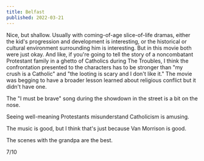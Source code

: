 ```yaml
---
title: Belfast
published: 2022-03-21
---
```


Nice, but shallow. Usually with coming-of-age slice-of-life dramas, either the kid's progression and development is interesting, or the historical or cultural environment surrounding him is interesting. But in this movie both were just okay. And like, if you're going to tell the story of a noncombatant Protestant family in a ghetto of Catholics during The Troubles, I think the confrontation presented to the characters has to be stronger than "my crush is a Catholic" and "the looting is scary and I don't like it." The movie was begging to have a broader lesson learned about religious conflict but it didn't have one.

The "I must be brave" song during the showdown in the street is a bit on the nose.

Seeing well-meaning Protestants misunderstand Catholicism is amusing.

The music is good, but I think that's just because Van Morrison is good.

The scenes with the grandpa are the best.

7/10
